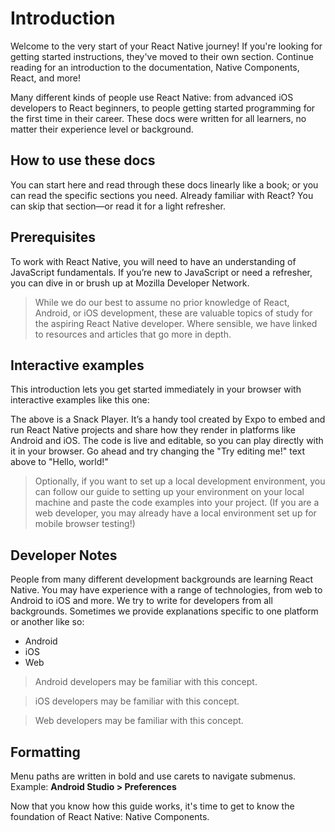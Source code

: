 # Introduction

Welcome to the very start of your React Native journey! If you're looking for getting started instructions, they've moved to their own section. Continue reading for an introduction to the documentation, Native Components, React, and more!

Many different kinds of people use React Native: from advanced iOS developers to React beginners, to people getting started programming for the first time in their career. These docs were written for all learners, no matter their experience level or background.

## How to use these docs

You can start here and read through these docs linearly like a book; or you can read the specific sections you need. Already familiar with React? You can skip that section—or read it for a light refresher.

## Prerequisites

To work with React Native, you will need to have an understanding of JavaScript fundamentals. If you’re new to JavaScript or need a refresher, you can dive in or brush up at Mozilla Developer Network.

> While we do our best to assume no prior knowledge of React, Android, or iOS development, these are valuable topics of study for the aspiring React Native developer. Where sensible, we have linked to resources and articles that go more in depth.

## Interactive examples

This introduction lets you get started immediately in your browser with interactive examples like this one:

The above is a Snack Player. It’s a handy tool created by Expo to embed and run React Native projects and share how they render in platforms like Android and iOS. The code is live and editable, so you can play directly with it in your browser. Go ahead and try changing the "Try editing me!" text above to "Hello, world!"

> Optionally, if you want to set up a local development environment, you can follow our guide to setting up your environment on your local machine and paste the code examples into your project. (If you are a web developer, you may already have a local environment set up for mobile browser testing!)

## Developer Notes

People from many different development backgrounds are learning React Native. You may have experience with a range of technologies, from web to Android to iOS and more. We try to write for developers from all backgrounds. Sometimes we provide explanations specific to one platform or another like so:

* Android
* iOS
* Web

> Android developers may be familiar with this concept.

> iOS developers may be familiar with this concept.

> Web developers may be familiar with this concept.

## Formatting

Menu paths are written in bold and use carets to navigate submenus. Example: **Android Studio > Preferences**

Now that you know how this guide works, it's time to get to know the foundation of React Native: Native Components.
